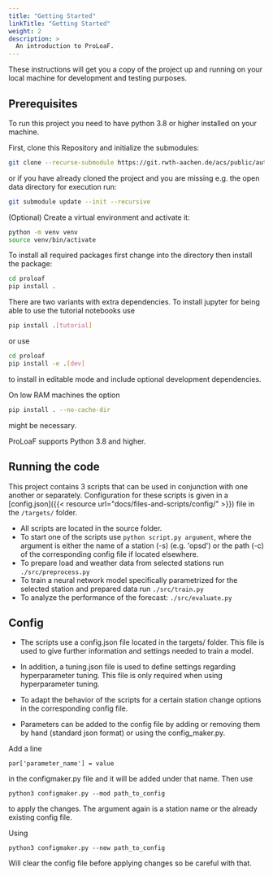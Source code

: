 ```yaml
---
title: "Getting Started"
linkTitle: "Getting Started"
weight: 2
description: >
  An introduction to ProLoaF.
---
```


These instructions will get you a copy of the project up and running on your local machine for development and testing purposes.

## Prerequisites

To run this project you need to have python 3.8 or higher installed on your machine.

First, clone this Repository and initialize the submodules:
```bash
git clone --recurse-submodule https://git.rwth-aachen.de/acs/public/automation/plf/proloaf.git
```
or if you have already cloned the project and you are missing e.g. the open data directory for execution run:
```bash
git submodule update --init --recursive
```
(Optional) Create a virtual environment and activate it:
```bash
python -m venv venv
source venv/bin/activate
```

To install all required packages first change into the directory then install the package:
```bash
cd proloaf
pip install .
```
There are two variants with extra dependencies. To install jupyter for being able to use the tutorial notebooks use 
```bash
pip install .[tutorial]
```
or use
```bash
cd proloaf
pip install -e .[dev]
```
to install in editable mode and include optional development dependencies.

On low RAM machines the option
```bash
pip install . --no-cache-dir
```
might be necessary.

ProLoaF supports Python 3.8 and higher.

## Running the code
This project contains 3 scripts that can be used in conjunction with one another or separately. Configuration for these scripts is given in a [config.json]({{< resource url="docs/files-and-scripts/config/" >}}) file in the `/targets/` folder.

* All scripts are located in the source folder.
* To start one of the scripts use `python script.py argument`, where the argument is either the name of a station (-s) (e.g. 'opsd') or the path (-c) of the corresponding config file if located elsewhere.
* To prepare load and weather data from selected stations run `./src/preprocess.py`
* To train a neural network model specifically parametrized for the selected station and prepared data run `./src/train.py`
* To analyze the performance of the forecast: `./src/evaluate.py`

## Config
* The scripts use a config.json file located in the targets/ folder. This file is used to give further information and settings needed to train a model.
* In addition, a tuning.json file is used to define settings regarding hyperparameter tuning. This file is only required when using hyperparameter tuning.


* To adapt the behavior of the scripts for a certain station change options in the corresponding config file.
* Parameters can be added to the config file by adding or removing them by hand (standard json format) or using the config_maker.py.

Add a line
```
par['parameter_name'] = value
```
in the configmaker.py file and it will be added under that name.
Then use
```
python3 configmaker.py --mod path_to_config
```
to apply the changes. The argument again is a station name or the already existing config file.

Using
```
python3 configmaker.py --new path_to_config
```
Will clear the config file before applying changes so be careful with that.
